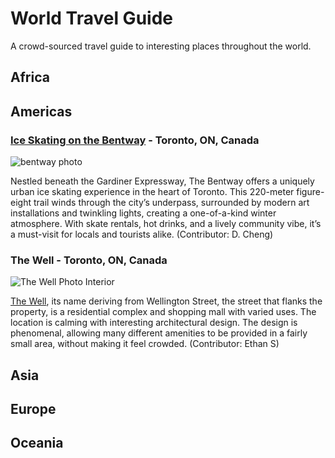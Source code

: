 # World Travel Guide
A crowd-sourced travel guide to interesting places throughout the world.

## Africa

## Americas

### [Ice Skating on the Bentway](https://thebentway.ca/event/winter-skating-opening-day/) - Toronto, ON, Canada

![bentway photo](https://thebentway.ca/wp-content/uploads/2024/11/Crop181230143633PolarBear_bentway-AndrewWilliamson1240-scaled-e1732912058106.jpg)

Nestled beneath the Gardiner Expressway, The Bentway offers a uniquely urban ice skating experience in the heart of Toronto. This 220-meter figure-eight trail winds through the city’s underpass, surrounded by modern art installations and twinkling lights, creating a one-of-a-kind winter atmosphere. With skate rentals, hot drinks, and a lively community vibe, it’s a must-visit for locals and tourists alike. (Contributor: D. Cheng)

### The Well - Toronto, ON, Canada
![The Well Photo Interior](https://github.com/user-attachments/assets/b23bbf7d-f6fc-471e-8517-3cf796097cb1)

[The Well]((https://thewelltoronto.com/)), its name deriving from Wellington Street, the street that flanks the property, is a residential complex and shopping mall with varied uses. The location is calming with interesting architectural design. The design is phenomenal, allowing many different amenities to be provided in a fairly small area, without making it feel crowded. (Contributor: Ethan S)

## Asia

## Europe

## Oceania

